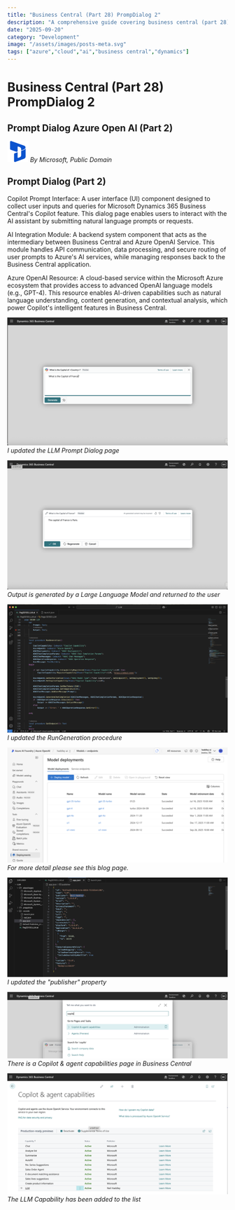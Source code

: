 ```yaml
---
title: "Business Central (Part 28) PrompDialog 2"
description: "A comprehensive guide covering business central (part 28) prompdialog 2"
date: "2025-09-20"
category: "Development"
image: "/assets/images/posts-meta.svg"
tags: ["azure","cloud","ai","business central","dynamics"]
---
```


# Business Central (Part 28) PrompDialog 2

## Prompt Dialog Azure Open AI (Part 2)

![](/assets/images/promptdialog2/dynamics365-color.svg)
*By Microsoft, Public Domain*


## Prompt Dialog (Part 2)

Copilot Prompt Interface: A user interface (UI) component designed to collect user inputs and queries for Microsoft Dynamics 365 Business Central's Copilot feature. This dialog page enables users to interact with the AI assistant by submitting natural language prompts or requests.

AI Integration Module: A backend system component that acts as the intermediary between Business Central and Azure OpenAI Service. This module handles API communication, data processing, and secure routing of user prompts to Azure's AI services, while managing responses back to the Business Central application.

Azure OpenAI Resource: A cloud-based service within the Microsoft Azure ecosystem that provides access to advanced OpenAI language models (e.g., GPT-4). This resource enables AI-driven capabilities such as natural language understanding, content generation, and contextual analysis, which power Copilot's intelligent features in Business Central.

![](/assets/images/promptdialog2/screenshot202025-05-2320at209.29.26e280afpm-2136x1241.png)
*I updated the LLM Prompt Dialog page*

![](/assets/images/promptdialog2/screenshot202025-05-2320at209.29.40e280afpm-2136x1253.png)
*Output is generated by a Large Language Model and returned to the user*

![](/assets/images/promptdialog2/screenshot202025-05-2320at209.42.43e280afpm-2136x1242.png)
*I updated the RunGeneration procedure*

![](/assets/images/promptdialog2/screenshot202025-05-2320at209.51.18e280afpm-2136x1114.png)
*For more detail please see this blog page.*

![](/assets/images/promptdialog2/screenshot202025-05-2320at2010.12.31e280afpm-2136x962.png)
*I updated the "publisher" property*

![](/assets/images/promptdialog2/screenshot202025-05-2320at2010.14.21e280afpm-2136x646.png)
*There is a Copilot & agent capabilities page in Business Central*

![](/assets/images/promptdialog2/screenshot202025-05-2320at2010.18.05e280afpm-2136x1171.png)
*The LLM Capability has been added to the list*
